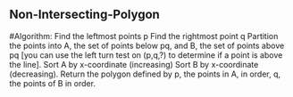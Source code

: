 ## Non-Intersecting-Polygon
#Algorithm:
Find the leftmost points p
Find the rightmost point q
Partition the points into A, the set of points below pq, and B, the set of points above pq [you can use the left turn test on (p,q,?) to determine if a point is above the line].
Sort A by x-coordinate (increasing)
Sort B by x-coordinate (decreasing).
Return the polygon defined by p, the points in A, in order, q, the points of B in order.
